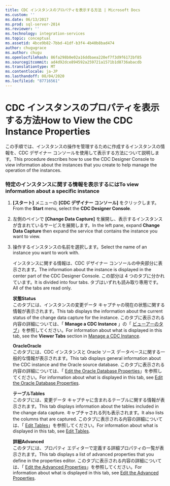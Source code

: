 ```yaml
---
title: CDC インスタンスのプロパティを表示する方法 | Microsoft Docs
ms.custom: ''
ms.date: 06/13/2017
ms.prod: sql-server-2014
ms.reviewer: ''
ms.technology: integration-services
ms.topic: conceptual
ms.assetid: 4bce9b82-7bbd-41df-b3f4-4b40b8bad474
author: chugugrace
ms.author: chugu
ms.openlocfilehash: 86fa298b0e02a16ddbaea220ef7f3d9f6172bf85
ms.sourcegitcommit: ad4d92dce894592a259721a1571b1d8736abacdb
ms.translationtype: MT
ms.contentlocale: ja-JP
ms.lasthandoff: 08/04/2020
ms.locfileid: "87716561"
---
```

# <a name="how-to-view-the-cdc-instance-properties"></a><span data-ttu-id="fb0d2-102">CDC インスタンスのプロパティを表示する方法</span><span class="sxs-lookup"><span data-stu-id="fb0d2-102">How to View the CDC Instance Properties</span></span>
  <span data-ttu-id="fb0d2-103">この手順では、インスタンスの操作を管理するために作成するインスタンスの情報を、CDC デザイナー コンソールを使用して表示する方法について説明します。</span><span class="sxs-lookup"><span data-stu-id="fb0d2-103">This procedure describes how to use the CDC Designer Console to view information about the instances that you create to help manage the operation of the instances.</span></span>  
  
### <a name="to-view-information-about-a-specific-instance"></a><span data-ttu-id="fb0d2-104">特定のインスタンスに関する情報を表示するには</span><span class="sxs-lookup"><span data-stu-id="fb0d2-104">To view information about a specific instance</span></span>  
  
1.  <span data-ttu-id="fb0d2-105">**[スタート]** メニューの **[CDC デザイナー コンソール]** をクリックします。</span><span class="sxs-lookup"><span data-stu-id="fb0d2-105">From the **Start** menu, select the **CDC Designer Console**.</span></span>  
  
2.  <span data-ttu-id="fb0d2-106">左側のペインで **[Change Data Capture]** を展開し、表示するインスタンスが含まれているサービスを展開します。</span><span class="sxs-lookup"><span data-stu-id="fb0d2-106">In the left pane, expand **Change Data Capture** then expand the service that contains the instance you want to view.</span></span>  
  
3.  <span data-ttu-id="fb0d2-107">操作するインスタンスの名前を選択します。</span><span class="sxs-lookup"><span data-stu-id="fb0d2-107">Select the name of an instance you want to work with.</span></span>  
  
     <span data-ttu-id="fb0d2-108">インスタンスに関する情報は、CDC デザイナー コンソールの中央部分に表示されます。</span><span class="sxs-lookup"><span data-stu-id="fb0d2-108">The information about the instance is displayed in the center part of the CDC Designer Console.</span></span> <span data-ttu-id="fb0d2-109">この部分は 4 つのタブに分かれています。</span><span class="sxs-lookup"><span data-stu-id="fb0d2-109">It is divided into four tabs.</span></span> <span data-ttu-id="fb0d2-110">タブはいずれも読み取り専用です。</span><span class="sxs-lookup"><span data-stu-id="fb0d2-110">All of the tabs are read only.</span></span>  
  
     <span data-ttu-id="fb0d2-111">**状態**</span><span class="sxs-lookup"><span data-stu-id="fb0d2-111">**Status**</span></span>  
     <span data-ttu-id="fb0d2-112">このタブには、インスタンスの変更データ キャプチャの現在の状態に関する情報が表示されます。</span><span class="sxs-lookup"><span data-stu-id="fb0d2-112">This tab displays the information about the current status of the change data capture for the instance.</span></span> <span data-ttu-id="fb0d2-113">このタブに表示される内容の詳細については、「 **Manage a CDC Instance** 」の「 [ビューアーのタブ](manage-a-cdc-instance.md)」を参照してください。</span><span class="sxs-lookup"><span data-stu-id="fb0d2-113">For information about what is displayed in this tab, see the **Viewer Tabs** section in [Manage a CDC Instance](manage-a-cdc-instance.md).</span></span>  
  
     <span data-ttu-id="fb0d2-114">**Oracle**</span><span class="sxs-lookup"><span data-stu-id="fb0d2-114">**Oracle**</span></span>  
     <span data-ttu-id="fb0d2-115">このタブには、CDC インスタンスと Oracle ソース データベースに関する一般的な情報が表示されます。</span><span class="sxs-lookup"><span data-stu-id="fb0d2-115">This tab displays general information about the CDC instance and the Oracle source database.</span></span> <span data-ttu-id="fb0d2-116">このタブに表示される内容の詳細については、「 [Edit the Oracle Database Properties](edit-the-oracle-database-properties.md)」を参照してください。</span><span class="sxs-lookup"><span data-stu-id="fb0d2-116">For information about what is displayed in this tab, see [Edit the Oracle Database Properties](edit-the-oracle-database-properties.md).</span></span>  
  
     <span data-ttu-id="fb0d2-117">**テーブル**</span><span class="sxs-lookup"><span data-stu-id="fb0d2-117">**Tables**</span></span>  
     <span data-ttu-id="fb0d2-118">このタブには、変更データ キャプチャに含まれるテーブルに関する情報が表示されます。</span><span class="sxs-lookup"><span data-stu-id="fb0d2-118">This tab displays information about the tables included in the change data capture.</span></span> <span data-ttu-id="fb0d2-119">キャプチャされる列も表示されます。</span><span class="sxs-lookup"><span data-stu-id="fb0d2-119">It also lists the columns that are captured.</span></span> <span data-ttu-id="fb0d2-120">このタブに表示される内容の詳細については、「 [Edit Tables](edit-tables.md)」を参照してください。</span><span class="sxs-lookup"><span data-stu-id="fb0d2-120">For information about what is displayed in this tab, see [Edit Tables](edit-tables.md).</span></span>  
  
     <span data-ttu-id="fb0d2-121">**詳細**</span><span class="sxs-lookup"><span data-stu-id="fb0d2-121">**Advanced**</span></span>  
     <span data-ttu-id="fb0d2-122">このタブには、プロパティ エディターで定義する詳細プロパティの一覧が表示されます。</span><span class="sxs-lookup"><span data-stu-id="fb0d2-122">This tab displays a list of advanced properties that you define in the properties editor.</span></span> <span data-ttu-id="fb0d2-123">このタブに表示される内容の詳細については、「 [Edit the Advanced Properties](edit-the-advanced-properties.md)」を参照してください。</span><span class="sxs-lookup"><span data-stu-id="fb0d2-123">For information about what is displayed in this tab, see [Edit the Advanced Properties](edit-the-advanced-properties.md).</span></span>  
  
  
